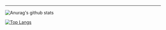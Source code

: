 ---

![Anurag's github stats](https://github-readme-stats.vercel.app/api?username=SimplyProgger&show_icons=true&theme=dracula)

[![Top Langs](https://github-readme-stats.vercel.app/api/top-langs/?username=SimplyProgger)](https://github.com/anuraghazra/github-readme-stats)